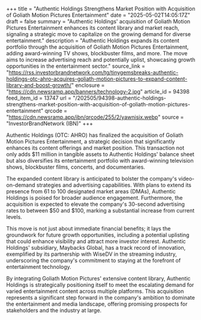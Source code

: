 +++
title = "Authentic Holdings Strengthens Market Position with Acquisition of Goliath Motion Pictures Entertainment"
date = "2025-05-02T14:05:17Z"
draft = false
summary = "Authentic Holdings' acquisition of Goliath Motion Pictures Entertainment enhances its content library and market reach, signaling a strategic move to capitalize on the growing demand for diverse entertainment."
description = "Authentic Holdings expands its content portfolio through the acquisition of Goliath Motion Pictures Entertainment, adding award-winning TV shows, blockbuster films, and more. The move aims to increase advertising reach and potentially uplist, showcasing growth opportunities in the entertainment sector."
source_link = "https://rss.investorbrandnetwork.com/tg/tinygemsbreaks-authentic-holdings-otc-ahro-acquires-goliath-motion-pictures-to-expand-content-library-and-boost-growth/"
enclosure = "https://cdn.newsramp.app/banners/technology-2.jpg"
article_id = 94398
feed_item_id = 13747
url = "/202505/94398-authentic-holdings-strengthens-market-position-with-acquisition-of-goliath-motion-pictures-entertainment"
qrcode = "https://cdn.newsramp.app/ibn/qrcode/255/2/yawnisix.webp"
source = "InvestorBrandNetwork (IBN)"
+++

<p>Authentic Holdings (OTC: AHRO) has finalized the acquisition of Goliath Motion Pictures Entertainment, a strategic decision that significantly enhances its content offerings and market position. This transaction not only adds $11 million in tangible assets to Authentic Holdings' balance sheet but also diversifies its entertainment portfolio with award-winning television shows, blockbuster films, concerts, and documentaries.</p><p>The expanded content library is anticipated to bolster the company's video-on-demand strategies and advertising capabilities. With plans to extend its presence from 61 to 100 designated market areas (DMAs), Authentic Holdings is poised for broader audience engagement. Furthermore, the acquisition is expected to elevate the company's 30-second advertising rates to between $50 and $100, marking a substantial increase from current levels.</p><p>This move is not just about immediate financial benefits; it lays the groundwork for future growth opportunities, including a potential uplisting that could enhance visibility and attract more investor interest. Authentic Holdings' subsidiary, Maybacks Global, has a track record of innovation, exemplified by its partnership with WiseDV in the streaming industry, underscoring the company's commitment to staying at the forefront of entertainment technology.</p><p>By integrating Goliath Motion Pictures' extensive content library, Authentic Holdings is strategically positioning itself to meet the escalating demand for varied entertainment content across multiple platforms. This acquisition represents a significant step forward in the company's ambition to dominate the entertainment and media landscape, offering promising prospects for stakeholders and the industry at large.</p>